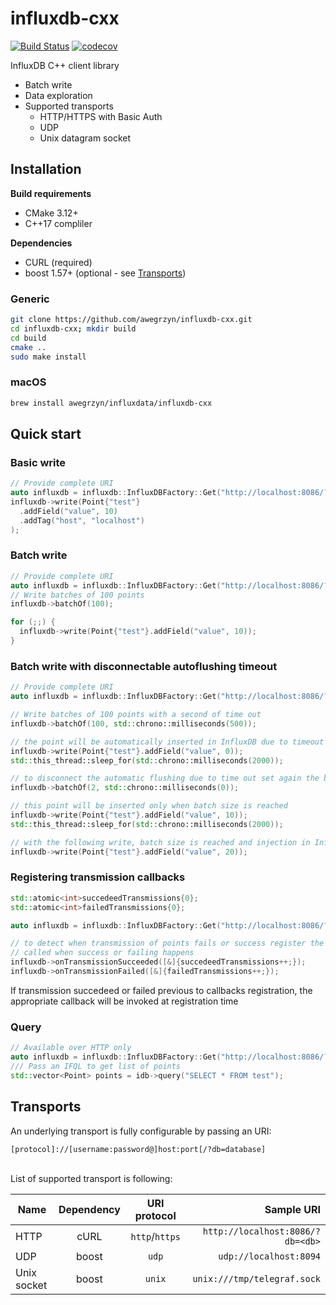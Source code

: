 # influxdb-cxx

[![Build Status](https://travis-ci.com/awegrzyn/influxdb-cxx.svg?branch=master)](https://travis-ci.com/awegrzyn/influxdb-cxx)
[![codecov](https://codecov.io/gh/awegrzyn/influxdb-cxx/branch/master/graph/badge.svg)](https://codecov.io/gh/awegrzyn/influxdb-cxx)


InfluxDB C++ client library
 - Batch write
 - Data exploration
 - Supported transports
   - HTTP/HTTPS with Basic Auth
   - UDP
   - Unix datagram socket


## Installation

 __Build requirements__
 - CMake 3.12+
 - C++17 compliler

__Dependencies__
 - CURL (required)
 - boost 1.57+ (optional - see [Transports](#transports))

### Generic
 ```bash
git clone https://github.com/awegrzyn/influxdb-cxx.git
cd influxdb-cxx; mkdir build
cd build
cmake ..
sudo make install
 ```

### macOS
```bash
brew install awegrzyn/influxdata/influxdb-cxx
```

## Quick start

### Basic write

```cpp
// Provide complete URI
auto influxdb = influxdb::InfluxDBFactory::Get("http://localhost:8086/?db=test");
influxdb->write(Point{"test"}
  .addField("value", 10)
  .addTag("host", "localhost")
);
```

### Batch write

```cpp
// Provide complete URI
auto influxdb = influxdb::InfluxDBFactory::Get("http://localhost:8086/?db=test");
// Write batches of 100 points
influxdb->batchOf(100);

for (;;) {
  influxdb->write(Point{"test"}.addField("value", 10));
}
```

### Batch write with disconnectable autoflushing timeout

```cpp
// Provide complete URI
auto influxdb = influxdb::InfluxDBFactory::Get("http://localhost:8086/?db=test");

// Write batches of 100 points with a second of time out
influxdb->batchOf(100, std::chrono::milliseconds(500));

// the point will be automatically inserted in InfluxDB due to timeout
influxdb->write(Point{"test"}.addField("value", 0));
std::this_thread::sleep_for(std::chrono::milliseconds(2000));

// to disconnect the automatic flushing due to time out set again the batch with timeout = 0 ms
influxdb->batchOf(2, std::chrono::milliseconds(0));

// this point will be inserted only when batch size is reached
influxdb->write(Point{"test"}.addField("value", 10));
std::this_thread::sleep_for(std::chrono::milliseconds(2000));

// with the following write, batch size is reached and injection in InfluxDb is performed
influxdb->write(Point{"test"}.addField("value", 20));  
```

### Registering transmission callbacks 

```cpp
std::atomic<int>succedeedTransmissions{0};
std::atomic<int>failedTransmissions{0};

auto influxdb = influxdb::InfluxDBFactory::Get("http://localhost:8086/?db=test");

// to detect when transmission of points fails or success register the callbacks
// called when success or failing happens
influxdb->onTransmissionSucceeded([&]{succedeedTransmissions++;});
influxdb->onTransmissionFailed([&]{failedTransmissions++;});
```
If transmission succedeed or failed previous to callbacks registration, the appropriate callback will be invoked at registration time 

### Query

```cpp
// Available over HTTP only
auto influxdb = influxdb::InfluxDBFactory::Get("http://localhost:8086/?db=test");
/// Pass an IFQL to get list of points
std::vector<Point> points = idb->query("SELECT * FROM test");
```

## Transports

An underlying transport is fully configurable by passing an URI:
```
[protocol]://[username:password@]host:port[/?db=database]
```
<br>
List of supported transport is following:

| Name        | Dependency  | URI protocol   | Sample URI                            |
| ----------- |:-----------:|:--------------:| -------------------------------------:|
| HTTP        | cURL        | `http`/`https` | `http://localhost:8086/?db=<db>`      |
| UDP         | boost       | `udp`          | `udp://localhost:8094`                |
| Unix socket | boost       | `unix`         | `unix:///tmp/telegraf.sock`           |
